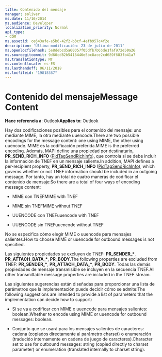 ```yaml
---
title: Contenido del mensaje
manager: soliver
ms.date: 11/16/2014
ms.audience: Developer
localization_priority: Normal
api_type:
- COM
ms.assetid: ce643afe-e5b6-42f2-b3cf-4efb957c4f2e
description: 'Última modificación: 23 de julio de 2011'
ms.openlocfilehash: 5e8debcd5a60357f05dfb7b6bde1faf972e50a26
ms.sourcegitcommit: 9d60cd82b5413446e5bc8ace2cd689f683fb41a7
ms.translationtype: MT
ms.contentlocale: es-ES
ms.lasthandoff: 06/11/2018
ms.locfileid: "19818387"
---
```

# <a name="message-content"></a><span data-ttu-id="cb558-103">Contenido del mensaje</span><span class="sxs-lookup"><span data-stu-id="cb558-103">Message Content</span></span>

  
  
<span data-ttu-id="cb558-104">**Hace referencia a**: Outlook</span><span class="sxs-lookup"><span data-stu-id="cb558-104">**Applies to**: Outlook</span></span> 
  
<span data-ttu-id="cb558-105">Hay dos codificaciones posibles para el contenido del mensaje: uno mediante MIME, la otra mediante uuencode.</span><span class="sxs-lookup"><span data-stu-id="cb558-105">There are two possible encodings for the message content: one using MIME, the other using uuencode.</span></span> <span data-ttu-id="cb558-106">MIME es la codificación preferida.</span><span class="sxs-lookup"><span data-stu-id="cb558-106">MIME is the preferred encoding.</span></span> <span data-ttu-id="cb558-107">Además, MAPI define una propiedad por destinatario, **PR_SEND_RICH_INFO** ([PidTagSendRichInfo](pidtagsendrichinfo-canonical-property.md)), que controla si se debe incluir la información de TNEF en un mensaje saliente.</span><span class="sxs-lookup"><span data-stu-id="cb558-107">In addition, MAPI defines a per-recipient property, **PR_SEND_RICH_INFO** ([PidTagSendRichInfo](pidtagsendrichinfo-canonical-property.md)), which governs whether or not TNEF information should be included in an outgoing message.</span></span> <span data-ttu-id="cb558-108">Por tanto, hay un total de cuatro maneras de codificar el contenido de mensaje:</span><span class="sxs-lookup"><span data-stu-id="cb558-108">So there are a total of four ways of encoding message content:</span></span>
  
- <span data-ttu-id="cb558-109">MIME con TNEF</span><span class="sxs-lookup"><span data-stu-id="cb558-109">MIME with TNEF</span></span>
    
- <span data-ttu-id="cb558-110">MIME sin TNEF</span><span class="sxs-lookup"><span data-stu-id="cb558-110">MIME without TNEF</span></span>
    
- <span data-ttu-id="cb558-111">UUENCODE con TNEF</span><span class="sxs-lookup"><span data-stu-id="cb558-111">uuencode with TNEF</span></span>
    
- <span data-ttu-id="cb558-112">UUENCODE sin TNEF</span><span class="sxs-lookup"><span data-stu-id="cb558-112">uuencode without TNEF</span></span>
    
<span data-ttu-id="cb558-113">No se especifica cómo elegir MIME o uuencode para mensajes salientes.</span><span class="sxs-lookup"><span data-stu-id="cb558-113">How to choose MIME or uuencode for outbound messages is not specified.</span></span>
  
<span data-ttu-id="cb558-114">Las siguientes propiedades se excluyen de TNEF: **PR_SENDER_\***, **PR_ATTACH_DATA_\***, **PR_BODY**.</span><span class="sxs-lookup"><span data-stu-id="cb558-114">The following properties are excluded from TNEF: **PR_SENDER_\***, **PR_ATTACH_DATA_\***, **PR_BODY**.</span></span> <span data-ttu-id="cb558-115">Todas las demás propiedades de mensaje transmisible se incluyen en la secuencia TNEF.</span><span class="sxs-lookup"><span data-stu-id="cb558-115">All other transmittable message properties are included in the TNEF stream.</span></span>
  
<span data-ttu-id="cb558-116">Las siguientes sugerencias están diseñadas para proporcionar una lista de parámetros que la implementación puede decidir cómo se admite:</span><span class="sxs-lookup"><span data-stu-id="cb558-116">The following suggestions are intended to provide a list of parameters that the implementation can decide how to support:</span></span>
  
- <span data-ttu-id="cb558-117">Si se va a codificar con MIME o uuencode para mensajes salientes: boolean.</span><span class="sxs-lookup"><span data-stu-id="cb558-117">Whether to encode using MIME or uuencode for outbound messages: boolean.</span></span>
    
- <span data-ttu-id="cb558-118">Conjunto que se usará para los mensajes salientes de caracteres: cadena (copiados directamente al parámetro charset) o enumeración (traducido internamente en cadena de juego de caracteres).</span><span class="sxs-lookup"><span data-stu-id="cb558-118">Character set to use for outbound messages: string (copied directly to charset parameter) or enumeration (translated internally to charset string).</span></span>
    

